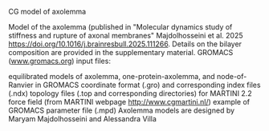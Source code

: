 CG model of axolemma 

Model of the axolemma (published in "Molecular dynamics study of stiffness and rupture of axonal membranes" Majdolhosseini et al. 2025 https://doi.org/10.1016/j.brainresbull.2025.111266. Details on the bilayer composition are provided in the supplementary material. GROMACS (www.gromacs.org) input files:

equilibrated models of axolemma, one-protein-axolemma, and node-of-Ranvier in GROMACS coordinate format (.gro) and corresponding index files (.ndx)
topology files (.top and corresponding directories) for MARTINI 2.2 force field (from MARTINI webpage http://www.cgmartini.nl/)
example of GROMACS parameter file (.mpd)
Axolemma models are designed by Maryam Majdolhosseini and Alessandra Villa
